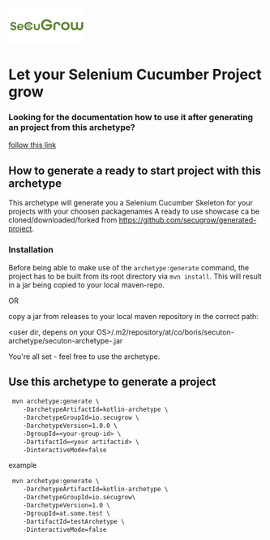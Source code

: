![SeCuGrow Logo](/docs/pics/SeCuGrow_Logo_150x75.png)
# Let your Selenium Cucumber Project grow

### Looking for the documentation how to use it after generating an project from this archetype?
[follow this link](src/main/resources/archetype-resources/README.md)


## How to generate a ready to start project with this archetype

This archetype will generate you a Selenium Cucumber Skeleton for your projects with your choosen packagenames
A ready to use showcase ca be cloned/downloaded/forked from https://github.com/secugrow/generated-project.

### Installation
Before being able to make use of the `archetype:generate` command, the project has to be built from its root directory 
via `mvn install`. This will result in a jar being copied to your local maven-repo. 

OR

copy a jar from releases to your local maven repository in the correct path:

<user dir, depens on your OS>/.m2/repository/at/co/boris/secuton-archetype/<version>secuton-archetype-<version>.jar

You're all set - feel free to use the archetype.



## Use this archetype to generate a project


     mvn archetype:generate \  
        -DarchetypeArtifactId=kotlin-archetype \
        -DarchetypeGroupId=io.secugrow \
        -DarchetypeVersion=1.0.0 \
        -DgroupId=<your-group-id> \
        -DartifactId=<your artifactid> \
        -DinteractiveMode=false


example

     mvn archetype:generate \  
        -DarchetypeArtifactId=kotlin-archetype \
        -DarchetypeGroupId=io.secugrow\
        -DarchetypeVersion=1.0 \
        -DgroupId=at.some.test \
        -DartifactId=testArchetype \
        -DinteractiveMode=false
